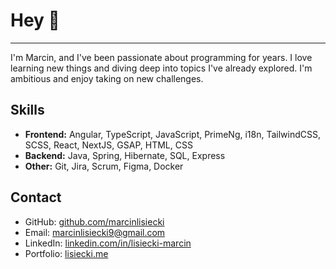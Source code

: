 # Hey 👋
<hr>
I'm Marcin, and I've been passionate about programming for years. I love learning new things and diving deep into topics I've already explored. I'm ambitious and enjoy taking on new challenges.

## Skills
- **Frontend:** Angular, TypeScript, JavaScript, PrimeNg, i18n, TailwindCSS, SCSS, React, NextJS, GSAP, HTML, CSS
- **Backend:** Java, Spring, Hibernate, SQL, Express
- **Other:** Git, Jira, Scrum, Figma, Docker

## Contact
- GitHub: [github.com/marcinlisiecki](https://github.com/marcinlisiecki)
- Email: marcinlisiecki9@gmail.com
- LinkedIn: [linkedin.com/in/lisiecki-marcin](https://www.linkedin.com/in/lisiecki-marcin)
- Portfolio: [lisiecki.me](https://lisiecki.me)




